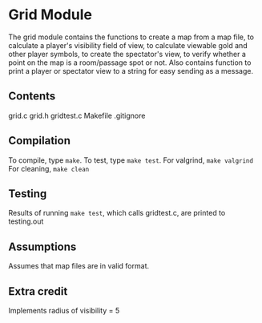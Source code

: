 # Grid Module
The grid module contains the functions to create a map from a map file, to calculate a player's visibility field of view, to calculate viewable gold and other player symbols, to create the spectator's view, to verify whether a point on the map is a room/passage spot or not. Also contains function to print a player or spectator view to a string for easy sending as a message.

## Contents
grid.c
grid.h 
gridtest.c
Makefile
.gitignore

## Compilation
To compile, type `make`. To test, type `make test`. For valgrind, `make valgrind` For cleaning, `make clean`

## Testing
Results of running `make test`, which calls gridtest.c, are printed to testing.out

## Assumptions
Assumes that map files are in valid format.

## Extra credit
Implements radius of visibility = 5